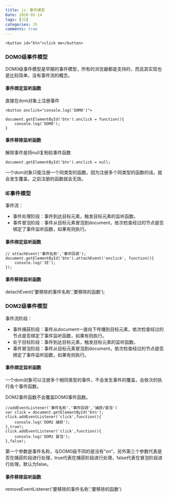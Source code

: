 ```yaml
---
title: js：事件模型
Date: 2020-05-14
tags: [JS]
categories: JS
comments: true
---
```



```
<button id="btn">click me</button>
```
### DOM0级事件模型
DOM0级事件模型是早期的事件模型，所有的浏览器都是支持的，而且其实现也是比较简单。没有事件流的概念。

#### 事件绑定监听函数
直接在dom对象上注册事件
```
<button onclick="console.log('DOM0')">
```
```
document.getElementById('btn').onclick = function(){
    console.log('DOM0');
}

```
#### 事件移除监听函数
解除事件是将null复制给事件函数

```
document.getElementById('btn').onclick = null;
```
一个dom对象只能注册一个同类型的函数，因为注册多个同类型的函数的话，就会发生覆盖，之前注册的函数就会无效。

### IE事件模型
事件流：
- 事件处理阶段：事件到达目标元素，触发目标元素的监听函数。
- 事件冒泡阶段：事件从目标元素冒泡到document，依次检查经过的节点是否绑定了事件监听函数，如果有则执行。

#### 事件绑定监听函数
```
// attachEvent('事件名称','事件回调');
document.getElementById('btn').attachEvent('onclick', function(){
    console.log('IE');
});
```
#### 事件移除监听函数
detachEvent('要移除的事件名称','要移除的函数');

### DOM2级事件模型
事件流阶段：
- 事件捕获阶段：事件从document一直向下传播到目标元素，依次检查经过的节点是否绑定了事件监听函数，如果有则执行。
- 处于目标阶段：事件到达目标元素，触发目标元素的监听函数。
- 事件冒泡阶段：事件从目标元素冒泡到document，依次检查经过的节点是否绑定了事件监听函数，如果有则执行。

#### 事件绑定监听函数
一个dom对象可以注册多个相同类型的事件，不会发生事件的覆盖，会依次的执行各个事件函数。

DOM2事件函数不会覆盖DOM0事件函数。

```
//addEventListener('事件名称','事件回调','捕获/冒泡')
var click = document.getElementById('btn');
click.addEventListener('click',function(){
    console.log('DOM2 捕获');
},true);
click.addEventListener('click',function(){
    console.log('DOM2 冒泡');
},false);
```
第一个参数是事件名称，与DOM0级不同的是没有”on“，另外第三个参数代表是否在捕获阶段进行处理，true代表在捕获阶段进行处理，false代表在冒泡阶段进行处理，默认为false。

#### 事件移除监听函数
removeEventListener('要移除的事件名称','要移除的函数')